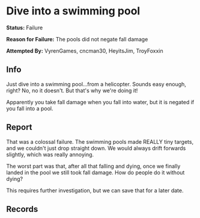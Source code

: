 # Dive into a swimming pool
**Status:** <span class="status failure">Failure</span>

**Reason for Failure:** The pools did not negate fall damage

**Attempted By:** <span>VyrenGames</span>, <span>cncman30</span>, <span>HeyitsJim</span>, <span>TroyFoxxin</span>

## Info
Just dive into a swimming pool...from a helicopter. Sounds easy enough, right? No, no it doesn't. But that's why we're doing it! 

Apparently you take fall damage when you fall into water, but it is negated if you fall into a pool. 

## Report
That was a colossal failure. The swimming pools made REALLY tiny targets, and we couldn't just drop straight down. We would always drift forwards slightly, which was really annoying. 

The worst part was that, after all that falling and dying, once we finally landed in the pool we still took fall damage. How do people do it without dying? 

This requires further investigation, but we can save that for a later date. 

## Records
